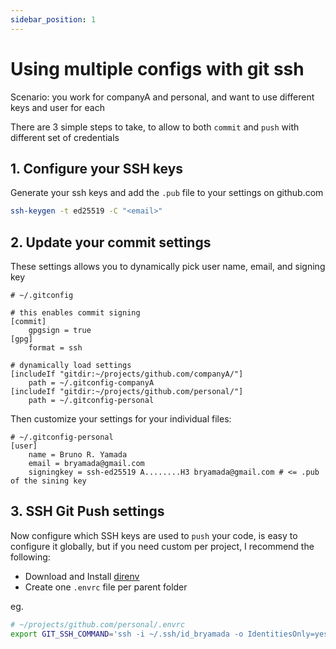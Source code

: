 ```yaml
---
sidebar_position: 1
---
```


# Using multiple configs with git ssh

Scenario: you work for companyA and personal, and want to use different keys and user for each

There are 3 simple steps to take, to allow to both `commit` and `push` with different set of credentials

## 1. Configure your SSH keys

Generate your ssh keys and add the `.pub` file to your settings on github.com
```bash
ssh-keygen -t ed25519 -C "<email>"
```

## 2. Update your commit settings

These settings allows you to dynamically pick user name, email, and signing key
```gitconfig
# ~/.gitconfig

# this enables commit signing
[commit]
	gpgsign = true
[gpg]
	format = ssh

# dynamically load settings
[includeIf "gitdir:~/projects/github.com/companyA/"]
    path = ~/.gitconfig-companyA
[includeIf "gitdir:~/projects/github.com/personal/"]
    path = ~/.gitconfig-personal
```

Then customize your settings for your individual files:

```gitconfig
# ~/.gitconfig-personal
[user]
	name = Bruno R. Yamada
	email = bryamada@gmail.com
	signingkey = ssh-ed25519 A........H3 bryamada@gmail.com # <= .pub of the sining key

```

## 3. SSH Git Push settings

Now configure which SSH keys are used to `push` your code, is easy to configure it globally, but if you need custom per project, I recommend the following:

- Download and Install [direnv](https://github.com/direnv/direnv)
- Create one `.envrc` file per parent folder

eg.
```bash
# ~/projects/github.com/personal/.envrc
export GIT_SSH_COMMAND='ssh -i ~/.ssh/id_bryamada -o IdentitiesOnly=yes'
```

